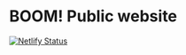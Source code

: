 <h1>
BOOM! Public website
</h1>

[![Netlify Status](https://api.netlify.com/api/v1/badges/28914677-07b1-44ef-b268-4c75f3745caa/deploy-status)](https://app.netlify.com/sites/boompublic/deploys)
